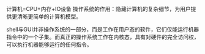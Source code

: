 计算机=CPU+内存+IO设备
操作系统的作用：隐藏计算机的复杂细节，为用户提供更清晰更简单的计算机模型。

shell与GUI并非操作系统的一部分，而是工作在用户态的软件，它们仅能运行机器指令中的一个子集。而真正的操作系统工作在内核态，具有对硬件的完全访问权，可以执行机器能够运行的任何指令。


